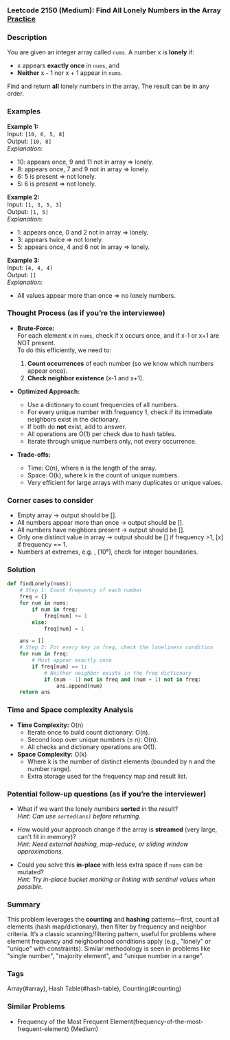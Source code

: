 ### Leetcode 2150 (Medium): Find All Lonely Numbers in the Array [Practice](https://leetcode.com/problems/find-all-lonely-numbers-in-the-array)

### Description  
You are given an integer array called `nums`. A number x is **lonely** if:
- x appears **exactly once** in `nums`, and
- **Neither** x - 1 nor x + 1 appear in `nums`.

Find and return **all** lonely numbers in the array. The result can be in any order.

### Examples  

**Example 1:**  
Input: `[10, 6, 5, 8]`  
Output: `[10, 8]`  
*Explanation:*
- 10: appears once, 9 and 11 not in array ⇒ lonely.
- 8: appears once, 7 and 9 not in array ⇒ lonely.
- 6: 5 is present ⇒ not lonely.
- 5: 6 is present ⇒ not lonely.

**Example 2:**  
Input: `[1, 3, 5, 3]`  
Output: `[1, 5]`  
*Explanation:*
- 1: appears once, 0 and 2 not in array ⇒ lonely.
- 3: appears twice ⇒ not lonely.
- 5: appears once, 4 and 6 not in array ⇒ lonely.

**Example 3:**  
Input: `[4, 4, 4]`  
Output: `[]`  
*Explanation:*
- All values appear more than once ⇒ no lonely numbers.

### Thought Process (as if you’re the interviewee)  

- **Brute-Force:**  
  For each element x in `nums`, check if x occurs once, and if x-1 or x+1 are NOT present.  
  To do this efficiently, we need to:
  1. **Count occurrences** of each number (so we know which numbers appear once).
  2. **Check neighbor existence** (x-1 and x+1).

- **Optimized Approach:**  
  - Use a dictionary to count frequencies of all numbers.
  - For every unique number with frequency 1, check if its immediate neighbors exist in the dictionary.
  - If both do **not** exist, add to answer.
  - All operations are O(1) per check due to hash tables.
  - Iterate through unique numbers only, not every occurrence.

- **Trade-offs:**  
  - Time: O(n), where n is the length of the array.
  - Space: O(k), where k is the count of unique numbers.
  - Very efficient for large arrays with many duplicates or unique values.

### Corner cases to consider  
- Empty array → output should be [].
- All numbers appear more than once → output should be [].
- All numbers have neighbors present → output should be [].
- Only one distinct value in array → output should be [] if frequency >1, [x] if frequency == 1.
- Numbers at extremes, e.g. , [10⁶], check for integer boundaries.

### Solution

```python
def findLonely(nums):
    # Step 1: Count frequency of each number
    freq = {}
    for num in nums:
        if num in freq:
            freq[num] += 1
        else:
            freq[num] = 1

    ans = []
    # Step 2: For every key in freq, check the loneliness condition
    for num in freq:
        # Must appear exactly once
        if freq[num] == 1:
            # Neither neighbor exists in the freq dictionary
            if (num - 1) not in freq and (num + 1) not in freq:
                ans.append(num)
    return ans
```

### Time and Space complexity Analysis  

- **Time Complexity:** O(n)  
  - Iterate once to build count dictionary: O(n).  
  - Second loop over unique numbers (≤ n): O(n).  
  - All checks and dictionary operations are O(1).
- **Space Complexity:** O(k)  
  - Where k is the number of distinct elements (bounded by n and the number range).  
  - Extra storage used for the frequency map and result list.

### Potential follow-up questions (as if you’re the interviewer)  

- What if we want the lonely numbers **sorted** in the result?  
  *Hint: Can use `sorted(ans)` before returning.*

- How would your approach change if the array is **streamed** (very large, can't fit in memory)?  
  *Hint: Need external hashing, map-reduce, or sliding window approximations.*

- Could you solve this **in-place** with less extra space if `nums` can be mutated?  
  *Hint: Try in-place bucket marking or linking with sentinel values when possible.*

### Summary
This problem leverages the **counting** and **hashing** patterns—first, count all elements (hash map/dictionary), then filter by frequency and neighbor criteria. It’s a classic scanning/filtering pattern, useful for problems where element frequency and neighborhood conditions apply (e.g., "lonely" or "unique" with constraints). Similar methodology is seen in problems like "single number", "majority element", and "unique number in a range".

### Tags
Array(#array), Hash Table(#hash-table), Counting(#counting)

### Similar Problems
- Frequency of the Most Frequent Element(frequency-of-the-most-frequent-element) (Medium)